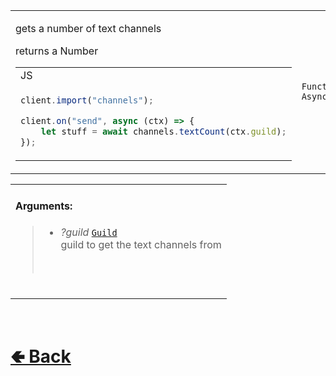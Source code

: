 <table>
<tr><td>

gets a number of text channels<br>

returns a Number

<table>

<tr><td> JS </td></tr>

<tr><td>

```js
client.import("channels");

client.on("send", async (ctx) => {
    let stuff = await channels.textCount(ctx.guild);
});
```

</td></tr>
</table>

</td><td> 

`Function` `Async`

</td><td>

- [src / Services / ChannelService / custard / textCount.js](https://github.com/shysolocup/noscord.js/blob/main/src/Services/ChannelService/custard/textCount.js)

</td></tr>

</table>

<table>
<tr>

<td>

#### Arguments:
> - *?guild* [`Guild`](https://github.com/shysolocup/noscord.js/wiki/Guild)<br>
> guild to get the text channels from<br>
> <br>

<br>

</td>

</table>

<br> <h1> [🢀 Back](https://github.com/shysolocup/noscord.js/wiki/ChannelService-Elements) </h1>
